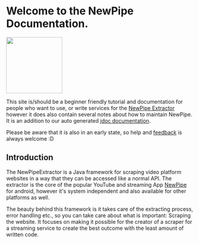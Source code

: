 # Welcome to the NewPipe Documentation.

<img width=150 src="https://raw.githubusercontent.com/TeamNewPipe/NewPipe/dev/assets/new_pipe_icon_5.png"/>


This site is/should be a beginner friendly tutorial and documentation for people who want to use, or write services for the [NewPipe Extractor](https://github.com/TeamNewPipe/NewPipeExtractor) however it does also contain several notes about how to maintain NewPipe.
It is an addition to our auto generated [jdoc documentation](https://teamnewpipe.github.io/NewPipeExtractor/javadoc/).

Please be aware that it is also in an early state, so help and [feedback](https://github.com/TeamNewPipe/documentation/issues) is always welcome :D


## Introduction

The NewPipeExtractor is a Java framework for scraping video platform websites in a way that they can be accessed like a normal API. The extractor is the core of the popular YouTube and streaming App [NewPipe](https://newpipe.schabi.org) for android, however it's system independent and also available for other platforms as well. 

The beauty behind this framework is it takes care of the extracting process, error handling etc., so you can take care about what is important: Scraping the website.
It focuses on making it possible for the creator of a scraper for a streaming service to create the best outcome with the least amount of written code.
